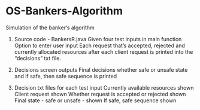 # OS-Bankers-Algorithm
Simulation of the banker’s algorithm 

1. Source code - BankersR.java 
    Given four test inputs in main function
    Option to enter user input
    Each request that’s accepted, rejected and currently allocated resources after each client request is printed into the “decisions” txt file.
    
2. Decisions screen outputs
    Final decisions whether safe or unsafe state and if safe, then safe sequence is printed
    
4. Decision txt files for each test input 
    Currently available resources shown	
    Client request shown
    Whether request is accepted or rejected shown
    Final state - safe or unsafe - shown
    If safe, safe sequence shown

